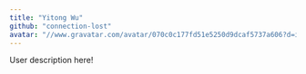 ```yaml
---
title: "Yitong Wu"
github: "connection-lost"
avatar: "//www.gravatar.com/avatar/070c0c177fd51e5250d9dcaf5737a606?d=identicon"
---
```


User description here!
